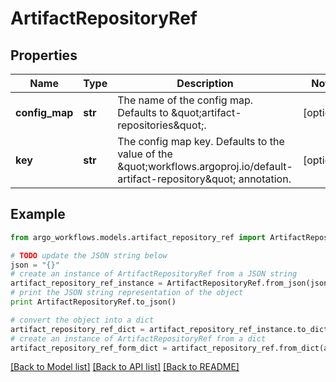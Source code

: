 # ArtifactRepositoryRef


## Properties

Name | Type | Description | Notes
------------ | ------------- | ------------- | -------------
**config_map** | **str** | The name of the config map. Defaults to \&quot;artifact-repositories\&quot;. | [optional] 
**key** | **str** | The config map key. Defaults to the value of the \&quot;workflows.argoproj.io/default-artifact-repository\&quot; annotation. | [optional] 

## Example

```python
from argo_workflows.models.artifact_repository_ref import ArtifactRepositoryRef

# TODO update the JSON string below
json = "{}"
# create an instance of ArtifactRepositoryRef from a JSON string
artifact_repository_ref_instance = ArtifactRepositoryRef.from_json(json)
# print the JSON string representation of the object
print ArtifactRepositoryRef.to_json()

# convert the object into a dict
artifact_repository_ref_dict = artifact_repository_ref_instance.to_dict()
# create an instance of ArtifactRepositoryRef from a dict
artifact_repository_ref_form_dict = artifact_repository_ref.from_dict(artifact_repository_ref_dict)
```
[[Back to Model list]](../README.md#documentation-for-models) [[Back to API list]](../README.md#documentation-for-api-endpoints) [[Back to README]](../README.md)


